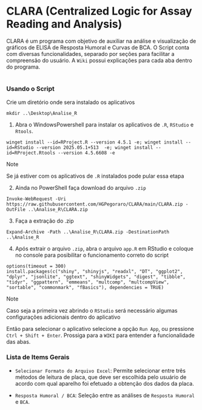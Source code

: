 # CLARA (Centralized Logic for Assay Reading and Analysis)
CLARA é um programa com objetivo de auxiliar na análise e visualização de gráficos de ELISA de Resposta Humoral e Curvas de BCA. O Script conta com diversas funcionalidades, separado por seções para facilitar a compreensão do usuário. A `Wiki` possui explicações para cada aba dentro do programa.
#
### Usando o Script

Crie um diretório onde sera instalado os aplicativos
```
mkdir ..\Desktop\Analise_R
```

1. Abra o WindowsPowershell para instalar os aplicativos de `.R`, `RStudio` e `Rtools`.
```
winget install --id=RProject.R --version 4.5.1 -e; winget install --id=RStudio --version 2025.05.1+513  -e; winget install --id=RProject.Rtools --version 4.5.6608 -e
```

>[!NOTE]
>Se já estiver com os aplicativos de `.R` instalados pode pular essa etapa

2. Ainda no PowerShell faça download do arquivo `.zip`
```
Invoke-WebRequest -Uri https://raw.githubusercontent.com/HGPegoraro/CLARA/main/CLARA.zip -OutFile ..\Analise_R\CLARA.zip
```

3. Faça a extração do .zip
```
Expand-Archive -Path ..\Analise_R\CLARA.zip -DestinationPath ..\Analise_R
```

4. Após extrair o arquivo `.zip`, abra o arquivo `app.R` em RStudio e coloque no console para posibilitar o funcionamento correto do script
```
options(timeout = 300)
install.packages(c("shiny", "shinyjs", "readxl", "DT", "ggplot2", "dplyr", "jsonlite", "ggtext", "shinyWidgets", "digest", "tibble", "tidyr", "ggpattern", "emmeans", "multcomp", "multcompView", "sortable", "commonmark", "fBasics"), dependencies = TRUE) 
```
>[!NOTE]
>Caso seja a primeira vez abrindo o `RStudio` será necessário algumas configurações adicionais dentro do aplicativo

Então para selecionar o aplicativo selecione a opção `Run App`, ou pressione `Ctrl + Shift + Enter`. Prossiga para a `WIKI` para entender a funcionalidade das abas.
### Lista de Items Gerais

- `Selecionar Formato do Arquivo Excel`: Permite selecionar entre três métodos de leitura de placa, que deve ser escolhida pelo usuário de acordo com qual aparelho foi efetuado a obtenção dos dados da placa.

- `Resposta Humoral / BCA`: Seleção entre as análises de `Resposta Humoral` e `BCA`.
